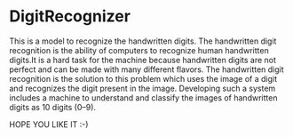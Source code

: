 # DigitRecognizer
This is a model to recognize the handwritten digits.
The handwritten digit recognition is the ability of computers to recognize human handwritten digits.It is a hard task for the machine because
handwritten digits are not perfect and can be made with many different flavors.
The handwritten digit recognition is the solution to this problem which uses the image of a digit and recognizes the digit present in the image.
Developing such a system includes a machine to understand and classify the images of handwritten digits as 10 digits (0–9).

HOPE YOU LIKE IT :-)
